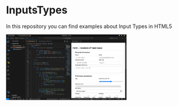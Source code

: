 # InputsTypes
In this repository you can find examples about Input Types in HTML5


<img src="./assets/previewform.png" alt="Previewform" title="Previewform" width=330 height=180/>